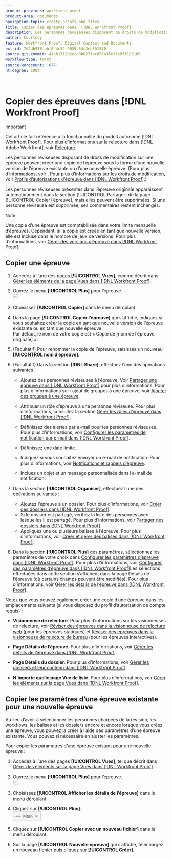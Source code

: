 ```yaml
---
product-previous: workfront-proof
product-area: documents
navigation-topic: create-proofs-and-files
title: Copier des épreuves dans  [!DNL Workfront Proof]
description: Les personnes réviseuses disposant de droits de modification sur une épreuve peuvent créer une copie de l’épreuve sous la forme d’une nouvelle version de l’épreuve existante ou d’une nouvelle épreuve. (Pour plus d’informations, voir . Pour plus d’informations sur les droits de modification, voir Profils d’autorisations d’épreuve dans Workfront Proof.)
author: Courtney
feature: Workfront Proof, Digital Content and Documents
exl-id: 7d2db918-ebf0-4c52-9039-54c3eb5515f0
source-git-commit: 41ab1312d2ccb8b8271bc851a35e31e9ff18c16b
workflow-type: tm+mt
source-wordcount: '677'
ht-degree: 100%

---
```


# Copier des épreuves dans [!DNL Workfront Proof]

>[!IMPORTANT]
>
>Cet article fait référence à la fonctionnalité du produit autonome [!DNL Workfront Proof]. Pour plus d’informations sur la relecture dans [!DNL Adobe Workfront], voir [Relecture](../../../review-and-approve-work/proofing/proofing.md).

Les personnes réviseuses disposant de droits de modification sur une épreuve peuvent créer une copie de l’épreuve sous la forme d’une nouvelle version de l’épreuve existante ou d’une nouvelle épreuve. (Pour plus d’informations, voir . Pour plus d’informations sur les droits de modification, voir [Profils d’autorisations d’épreuve dans  [!DNL Workfront Proof]](../../../workfront-proof/wp-acct-admin/account-settings/proof-perm-profiles-in-wp.md).)

Les personnes réviseuses présentes dans l’épreuve originale apparaissent automatiquement dans la section [!UICONTROL Partager] de la page [!UICONTROL Copier l’épreuve], mais elles peuvent être supprimées. Si une personne réviseuse est supprimée, ses commentaires restent inchangés.

>[!NOTE]
>
>Une copie d’une épreuve est comptabilisée dans votre limite mensuelle d’épreuves. Cependant, si la copie est créée en tant que nouvelle version, elle est incluse dans le nombre de jeux de versions. Pour plus d’informations, voir [Gérer des versions d’épreuve dans  [!DNL Workfront Proof]](../../../workfront-proof/wp-work-proofsfiles/manage-your-work/manage-proof-versions.md).

## Copier une épreuve

1. Accédez à l’une des pages **[!UICONTROL Vues]**, comme décrit dans [Gérer les éléments de la page Vues dans  [!DNL Workfront Proof]](../../../workfront-proof/wp-work-proofsfiles/manage-your-work/manage-items-on-views-page.md).

1. Ouvrez le menu **[!UICONTROL Plus]** pour l’épreuve.\
   ![](assets/more-button-small.png)

1. Choisissez **[!UICONTROL Copier]** dans le menu déroulant.
1. Dans la page **[!UICONTROL Copier l’épreuve]** qui s’affiche, indiquez si vous souhaitez créer la copie en tant que nouvelle version de l’épreuve existante ou en tant que nouvelle épreuve.\
   Par défaut, le nom de votre copie est « Copie de [nom de l’épreuve originale] ».

1. (Facultatif) Pour renommer la copie de l’épreuve, saisissez un nouveau **[!UICONTROL nom d’épreuve]**.
1. (Facultatif) Dans la section **[!DNL Share]**, effectuez l’une des opérations suivantes :

   * Ajoutez des personnes réviseuses à l’épreuve. Voir [Partager une épreuve dans  [!DNL Workfront Proof]](../../../workfront-proof/wp-work-proofsfiles/share-proofs-and-files/share-proof.md) pour plus d’informations. Pour plus d’informations sur l’ajout de groupes à une épreuve, voir [Ajouter des groupes à une épreuve](../../../workfront-proof/wp-mnguserscontacts/groups/add-groups.md).

   * Attribuer un rôle d’épreuve à une personne réviseuse. Pour plus d’informations, consultez la section [Gérer les rôles d’épreuve dans  [!DNL Workfront Proof]](../../../workfront-proof/wp-work-proofsfiles/share-proofs-and-files/manage-proof-roles.md).
   * Définissez des alertes par e-mail pour les personnes réviseuses. Pour plus d’informations, voir [Configurer les paramètres de notification par e-mail dans  [!DNL Workfront Proof]](../../../workfront-proof/wp-emailsntfctns/email-alerts/config-email-notification-settings-wp.md).
   * Définissez une date limite.
   * Indiquez si vous souhaitez envoyer un e-mail de notification. Pour plus d’informations, voir [Notifications et rappels d’épreuve](https://support.workfront.com/hc/en-us/sections/115000920788-Proof-notifications-and-reminders).
   * Incluez un objet et un message personnalisés dans l’e-mail de notification.

1. Dans la section **[!UICONTROL Organiser]**, effectuez l’une des opérations suivantes :

   * Ajoutez l’épreuve à un dossier. Pour plus d’informations, voir [Créer des dossiers dans  [!DNL Workfront Proof]](../../../workfront-proof/wp-work-proofsfiles/organize-your-work/create-folders.md).
   * Si le dossier est partagé, vérifiez la liste des personnes avec lesquelles il est partagé. Pour plus d’informations, voir [Partager des dossiers dans  [!DNL Workfront Proof]](../../../workfront-proof/wp-work-proofsfiles/organize-your-work/share-folders.md).
   * Appliquez une ou plusieurs balises à l’épreuve. Pour plus d’informations, voir [Créer et gérer des balises dans  [!DNL Workfront Proof]](../../../workfront-proof/wp-work-proofsfiles/organize-your-work/create-and-manage-tags.md).

1. Dans la section **[!UICONTROL Plus]** des paramètres, sélectionnez les paramètres de votre choix dans [Configurer les paramètres d’épreuve dans  [!DNL Workfront Proof]](../../../workfront-proof/wp-work-proofsfiles/manage-your-work/configure-proof-settings.md). Pour plus d’informations, voir [Configurer des paramètres d’épreuve dans  [!DNL Workfront Proof]](../../../workfront-proof/wp-work-proofsfiles/manage-your-work/configure-proof-settings.md)Les sélections effectuées dans cette section s’affichent dans la page Détails de l’épreuve (où certains champs peuvent être modifiés). Pour plus d’informations, voir [Gérer les détails de l’épreuve dans  [!DNL Workfront Proof]](../../../workfront-proof/wp-work-proofsfiles/manage-your-work/manage-proof-details.md).

Notez que vous pouvez également créer une copie d’une épreuve dans les emplacements suivants (si vous disposez du profil d’autorisation de compte requis) :

* **Visionneuse de relecture**. Pour plus d’informations sur les visionneuses de relecture, voir [Réviser des épreuves dans la visionneuse de relecture web](https://support.workfront.com/hc/en-us/sections/115000275214-Reviewing-Proofs-in-the-Web-Proofing-Viewer) (pour les épreuves statiques) et [Réviser des épreuves dans la visionneuse de relecture de bureau](https://support.workfront.com/hc/en-us/sections/360000686434-Reviewing-Proofs-in-the-Desktop-Proofing-Viewer) (pour les épreuves interactives).

* **Page Détails de l’épreuve**. Pour plus d’informations, voir [Gérer les détails de l’épreuve dans  [!DNL Workfront Proof]](../../../workfront-proof/wp-work-proofsfiles/manage-your-work/manage-proof-details.md).

* **Page Détails du dossier**. Pour plus d’informations, voir [Gérer les dossiers et leur contenu dans  [!DNL Workfront Proof]](../../../workfront-proof/wp-work-proofsfiles/organize-your-work/manage-folders-and-contents.md).

* **N’importe quelle page Vue de liste**. Pour plus d’informations, voir [Gérer les éléments sur la page Vues dans  [!DNL Workfront Proof]](../../../workfront-proof/wp-work-proofsfiles/manage-your-work/manage-items-on-views-page.md).

## Copier les paramètres d’une épreuve existante pour une nouvelle épreuve

Au lieu d’avoir à sélectionner les personnes chargées de la révision, les workflows, les balises et les dossiers encore et encore lorsque vous créez une épreuve, vous pouvez la créer à l’aide des paramètres d’une épreuve existante. Vous pouvez si nécessaire en ajuster les paramètres.

Pour copier les paramètres d’une épreuve existant pour une nouvelle épreuve :

1. Accédez à l’une des pages **[!UICONTROL Vues]**, tel que décrit dans [Gérer des éléments sur la page Vues dans  [!DNL Workfront Proof]](../../../workfront-proof/wp-work-proofsfiles/manage-your-work/manage-items-on-views-page.md).

1. Ouvrez le menu **[!UICONTROL Plus]** pour l’épreuve.\
   ![](assets/more-button-small.png)

1. Choisissez **[!UICONTROL Afficher les détails de l’épreuve]** dans le menu déroulant.
1. Cliquez sur **[!UICONTROL Plus]**.\
   ![More_button_text_version.png](assets/more-button-text-version.png)

1. Cliquez sur **[!UICONTROL Copier avec un nouveau fichier]** dans le menu déroulant.
1. Sur la page **[!UICONTROL Nouvelle épreuve]** qui s’affiche, téléchargez un nouveau fichier puis cliquez sur **[!UICONTROL Créer]**.
